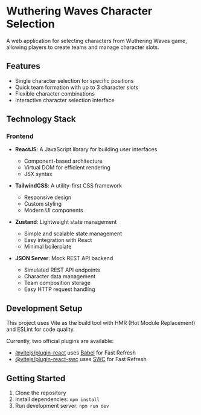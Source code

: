 # Wuthering Waves Character Selection

A web application for selecting characters from Wuthering Waves game, allowing players to create teams and manage character slots.

## Features

- Single character selection for specific positions
- Quick team formation with up to 3 character slots
- Flexible character combinations
- Interactive character selection interface

## Technology Stack

### Frontend
- **ReactJS**: A JavaScript library for building user interfaces
  - Component-based architecture
  - Virtual DOM for efficient rendering
  - JSX syntax

- **TailwindCSS**: A utility-first CSS framework
  - Responsive design
  - Custom styling
  - Modern UI components

- **Zustand**: Lightweight state management
  - Simple and scalable state management
  - Easy integration with React
  - Minimal boilerplate

- **JSON Server**: Mock REST API backend
  - Simulated REST API endpoints
  - Character data management
  - Team composition storage
  - Easy HTTP request handling

## Development Setup

This project uses Vite as the build tool with HMR (Hot Module Replacement) and ESLint for code quality.

Currently, two official plugins are available:
- [@vitejs/plugin-react](https://github.com/vitejs/vite-plugin-react/blob/main/packages/plugin-react/README.md) uses [Babel](https://babeljs.io/) for Fast Refresh
- [@vitejs/plugin-react-swc](https://github.com/vitejs/vite-plugin-react-swc) uses [SWC](https://swc.rs/) for Fast Refresh

## Getting Started

1. Clone the repository
2. Install dependencies: `npm install`
3. Run development server: `npm run dev`